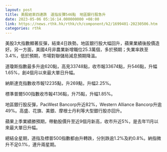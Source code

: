 ```yaml
---
layout: post
title: 美股結束四連跌　道指反彈546點　地區銀行股急升
date: 2023-05-06 05:16:14.000000000 +08:00
link: https://news.rthk.hk/rthk/ch/component/k2/1699401-20230506.htm
categories: rthk
---
```


美股3大指數顯著反彈，結束4日跌勢。地區銀行股大幅回升，蘋果業績後股價造好。另一方面，美國4月非農業新增職位25.3萬個，多於預期；失業率跌至3.4%，低於預期，市場對聯儲局減息預期降溫。

道瓊斯指數最多升逾620點，高見33748點，收市報33674點，升546點，升幅1.65%，創4個月以來最大單日升幅。

納斯達克指數收市報12235點，升269點，升幅2.25%。

標準普爾500指數收市報4136點，升75點，升幅1.85%。

地區銀行股反彈，PacWest Bancorp升近82%，Western Alliance Bancorp升逾49%。高盛、花旗、美銀、摩根士丹利等大型銀行股亦回升。

蘋果上季業績勝預期，帶動股價升至近9個月新高，收市升近5%，是去年11月以來最大單日升幅。

總結全星期，道指及標普500指數都由升轉跌，分別跌逾1.2%及約0.8%。納指微升不足0.1%，連升兩星期。

